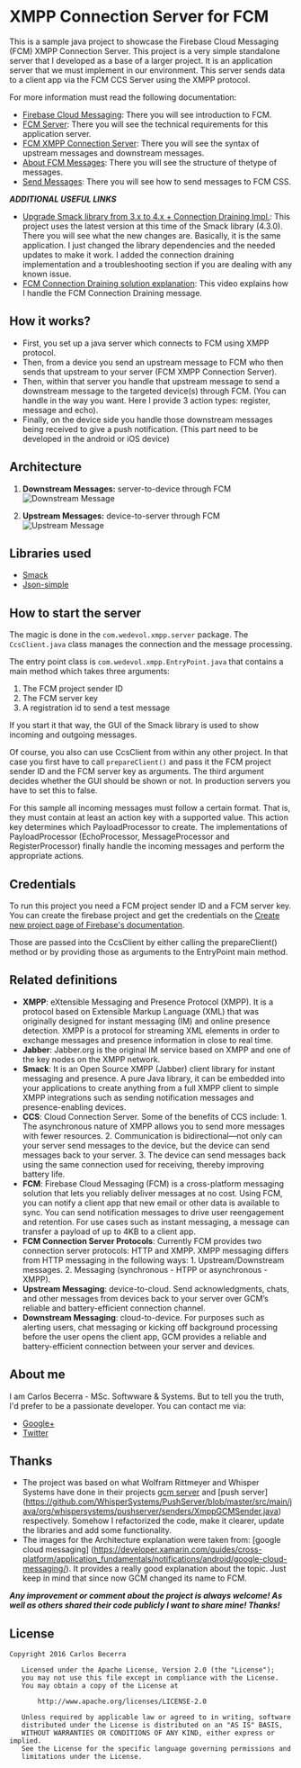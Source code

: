 # XMPP Connection Server for FCM

This is a sample java project to showcase the Firebase Cloud Messaging (FCM) XMPP Connection Server. This project is a very simple standalone server that I developed as a base of a larger project. It is an application server that we must implement in our environment. This server sends data to a client app via the FCM CCS Server using the XMPP protocol.
 
For more information must read the following documentation: 
 
* [Firebase Cloud Messaging](https://firebase.google.com/docs/cloud-messaging/): There you will see introduction to FCM.
* [FCM Server](https://firebase.google.com/docs/cloud-messaging/server): There you will see the technical requirements for this application server.
* [FCM XMPP Connection Server](https://firebase.google.com/docs/cloud-messaging/xmpp-server-ref): There you will see the syntax of upstream messages and downstream messages.
* [About FCM Messages](https://firebase.google.com/docs/cloud-messaging/concept-options): There you will see the structure of thetype of messages.
* [Send Messages](https://firebase.google.com/docs/cloud-messaging/send-message): There you will see how to send messages to FCM CSS.

_**ADDITIONAL USEFUL LINKS**_

* [Upgrade Smack library from 3.x to 4.x + Connection Draining Impl.](https://github.com/carlosCharz/fcmxmppserverv2): This project uses the latest version at this time of the Smack library (4.3.0). There you will see what the new changes are. Basically, it is the same application. I just changed the library dependencies and the needed updates to make it work. I added the connection draining implementation and a troubleshooting section if you are dealing with any known issue.
* [FCM Connection Draining solution explanation](https://youtu.be/6AQCnNWPksg): This video explains how I handle the FCM Connection Draining message.

## How it works?

 * First, you set up a java server which connects to FCM using XMPP protocol.
 * Then, from a device you send an upstream message to FCM who then sends that upstream to your server (FCM XMPP Connection Server).
 * Then, within that server you handle that upstream message to send a downstream message to the targeted device(s) through FCM. (You can handle in the way you want. Here I provide 3 action types: register, message and echo).
 * Finally, on the device side you handle those downstream messages being received to give a push notification. (This part need to be developed in the android or iOS device)

## Architecture

1. **Downstream Messages:** server-to-device through FCM
![Downstream Message](http://corporacionkristalia.com/fcm-sources/downstream.png)

2. **Upstream Messages:** device-to-server through FCM
![Upstream Message](http://corporacionkristalia.com/fcm-sources/upstream.png)


## Libraries used

 * [Smack](http://www.igniterealtime.org/projects/smack/)
 * [Json-simple](https://code.google.com/archive/p/json-simple/)
 
## How to start the server
The magic is done in the `com.wedevol.xmpp.server` package. The `CcsClient.java` class manages the connection and the message processing.

The entry point class is `com.wedevol.xmpp.EntryPoint.java` that contains a main method which takes three arguments:

1. The FCM project sender ID
2. The FCM server key
3. A registration id to send a test message

If you start it that way, the GUI of the Smack library is used to show incoming and outgoing messages.

Of course, you also can use CcsClient from within any other project. 
In that case you first have to call `prepareClient()` and pass it the FCM project sender ID and the FCM server key as arguments. The third argument decides whether the GUI should be shown or not. In production servers you have to set this to false.

For this sample all incoming messages must follow a certain format. That is, they must contain at least an action key with a supported value. This action key determines which PayloadProcessor to create. The implementations of PayloadProcessor (EchoProcessor, MessageProcessor and RegisterProcessor) finally handle the incoming messages and perform the appropriate actions.

## Credentials
To run this project you need a FCM project sender ID and a FCM server key. You can create the firebase project and get the credentials on the [Create new project page of Firebase's documentation](https://console.firebase.google.com/).

Those are passed into the CcsClient by either calling the prepareClient() method or by providing those as arguments to the EntryPoint main method.

## Related definitions

 * **XMPP**: eXtensible Messaging and Presence Protocol (XMPP). It is a protocol based on Extensible Markup Language (XML) that was originally designed for instant messaging (IM) and online presence detection. XMPP is a protocol for streaming XML elements in order to exchange messages and presence information in close to real time.
 * **Jabber**: Jabber.org is the original IM service based on XMPP and one of the key nodes on the XMPP network.
 * **Smack**: It is an Open Source XMPP (Jabber) client library for instant messaging and presence. A pure Java library, it can be embedded into your applications to create anything from a full XMPP client to simple XMPP integrations such as sending notification messages and presence-enabling devices.
 * **CCS**: Cloud Connection Server. Some of the benefits of CCS include: 1. The asynchronous nature of XMPP allows you to send more messages with fewer resources. 2. Communication is bidirectional—not only can your server send messages to the device, but the device can send messages back to your server. 3. The device can send messages back using the same connection used for receiving, thereby improving battery life.
 * **FCM**: Firebase Cloud Messaging (FCM) is a cross-platform messaging solution that lets you reliably deliver messages at no cost. Using FCM, you can notify a client app that new email or other data is available to sync. You can send notification messages to drive user reengagement and retention. For use cases such as instant messaging, a message can transfer a payload of up to 4KB to a client app.
 * **FCM Connection Server Protocols**: Currently FCM provides two connection server protocols: HTTP and XMPP. XMPP messaging differs from HTTP messaging in the following ways: 1. Upstream/Downstream messages. 2. Messaging (synchronous - HTPP or asynchronous - XMPP).
 * **Upstream Messaging**: device-to-cloud. Send acknowledgments, chats, and other messages from devices back to your server over GCM’s reliable and battery-efficient connection channel.
 * **Downstream Messaging**: cloud-to-device. For purposes such as alerting users, chat messaging or kicking off background processing before the user opens the client app, GCM provides a reliable and battery-efficient connection between your server and devices.

## About me
I am Carlos Becerra - MSc. Softwware & Systems.  But to tell you the truth, I'd prefer to be a passionate developer. You can contact me via:

* [Google+](https://plus.google.com/+CarlosBecerraRodr%C3%ADguez)
* [Twitter](https://twitter.com/CarlosBecerraRo)

## Thanks
* The project was based on what Wolfram Rittmeyer and Whisper Systems have done in their projects [gcm server](https://github.com/writtmeyer/gcm_server) and [push server] (https://github.com/WhisperSystems/PushServer/blob/master/src/main/java/org/whispersystems/pushserver/senders/XmppGCMSender.java) respectively. Somehow I refactorized the code, make it clearer, update the libraries and add some functionality.
* The images for the Architecture explanation were taken from: [google cloud messaging] (https://developer.xamarin.com/guides/cross-platform/application_fundamentals/notifications/android/google-cloud-messaging/). It provides a really good explanation about the topic. Just keep in mind that since now GCM changed its name to FCM.

_**Any improvement or comment about the project is always welcome! As well as others shared their code publicly I want to share mine! Thanks!**_

## License
```javas
Copyright 2016 Carlos Becerra

   Licensed under the Apache License, Version 2.0 (the "License");
   you may not use this file except in compliance with the License.
   You may obtain a copy of the License at

       http://www.apache.org/licenses/LICENSE-2.0

   Unless required by applicable law or agreed to in writing, software
   distributed under the License is distributed on an "AS IS" BASIS,
   WITHOUT WARRANTIES OR CONDITIONS OF ANY KIND, either express or implied.
   See the License for the specific language governing permissions and
   limitations under the License.
